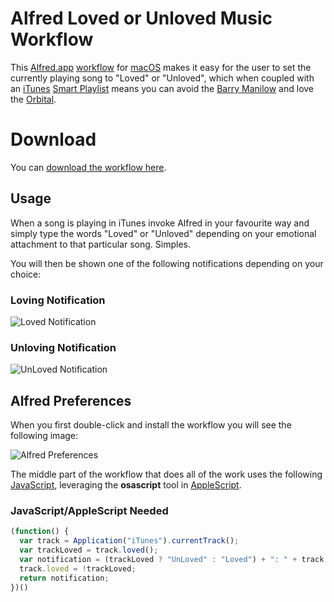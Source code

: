 # Alfred Loved or Unloved Music Workflow #

This [Alfred.app](https://www.alfredapp.com/) [workflow](https://www.alfredapp.com/workflows/) for [macOS](https://www.apple.com/macos) makes it easy for the user to set the currently playing song to "Loved" or "Unloved", which when coupled with an [iTunes](https://www.apple.com/itunes/) [Smart Playlist](https://support.apple.com/kb/PH19487?locale=en_US) means you can avoid the [Barry Manilow](http://barrymanilow.com) and love the [Orbital](http://www.orbitalofficial.com/).

# Download #

You can [download the workflow here](https://github.com/robotsandcake/alfred-love-loved-music-workflow/blob/master/love-unloved-music.alfredworkflow?raw=true).

## Usage ##

When a song is playing in iTunes invoke Alfred in your favourite way and simply type the words "Loved" or "Unloved" depending on your emotional attachment to that particular song.  Simples.

You will then be shown one of the following notifications depending on your choice:

### Loving Notification ###

![Loved Notification](https://github.com/robotsandcake/alfred-love-loved-music-workflow/blob/master/images/alfred-love-loved-music-workflow-loved-notification.png?raw=true)

### Unloving Notification ###

![UnLoved Notification](https://github.com/robotsandcake/alfred-love-loved-music-workflow/blob/master/images/alfred-love-loved-music-workflow-unloved-notification.png?raw=true)

## Alfred Preferences ##

When you first double-click and install the workflow you will see the following image:

![Alfred Preferences](https://github.com/robotsandcake/alfred-love-loved-music-workflow/blob/master/images/alfred-love-loved-music-workflow-preferences.png?raw=true)

The middle part of the workflow that does all of the work uses the following [JavaScript](https://developer.mozilla.org/en-US/docs/Web/JavaScript), leveraging the __osascript__ tool in [AppleScript](https://developer.apple.com/library/content/documentation/AppleScript/Conceptual/AppleScriptX/AppleScriptX.html).

### JavaScript/AppleScript Needed ###

```javascript
(function() {
  var track = Application("iTunes").currentTrack();
  var trackLoved = track.loved();
  var notification = (trackLoved ? "UnLoved" : "Loved") + ": " + track.name();
  track.loved = !trackLoved;
  return notification;
})()
```